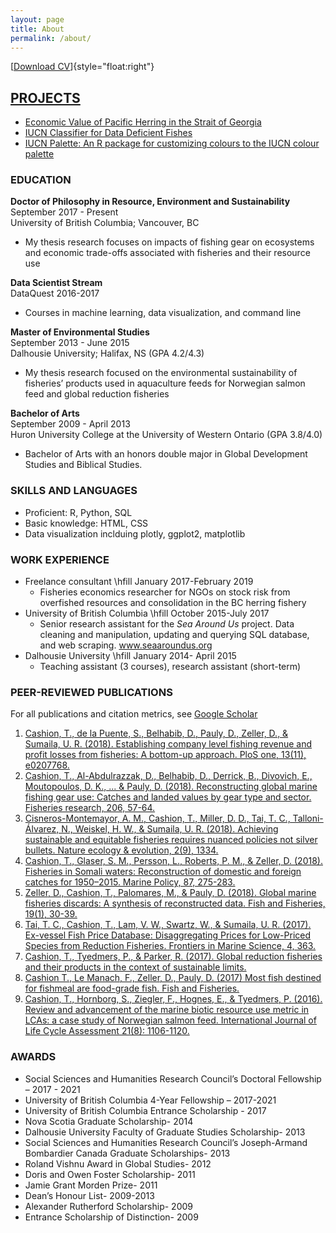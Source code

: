 ```yaml
---
layout: page
title: About
permalink: /about/
---
```


[<a href="cv_pdf.pdf" download="Cashion_CV.pdf">Download CV</a>]{style="float:right"}

## <a href="../projects">PROJECTS</a>
* [Economic Value of Pacific Herring in the Strait of Georgia](https://timcashion.github.io/PacificHerring/)  
* [IUCN Classifier for Data Deficient Fishes](https://timcashion.github.io/iucn_classifier)
* [IUCN Palette: An R package for customizing colours to the IUCN colour palette](https://github.com/timcashion/IUCNpalette)  

### EDUCATION
**Doctor of Philosophy in Resource, Environment and Sustainability**  
September 2017 - Present  
University of British Columbia; Vancouver, BC	  
*	My thesis research focuses on impacts of fishing gear on ecosystems and economic trade-offs associated with fisheries and their resource use  

**Data Scientist Stream**  
DataQuest 2016-2017  
* Courses in machine learning, data visualization, and command line

**Master of Environmental Studies**  	
September 2013 - June 2015   
Dalhousie University; Halifax, NS (GPA 4.2/4.3)	  
*	My thesis research focused on the environmental sustainability of fisheries’ products used in aquaculture feeds for Norwegian salmon feed and global reduction fisheries  

**Bachelor of Arts**  
September 2009 - April 2013  
Huron University College at the University of Western Ontario (GPA 3.8/4.0)  
*	Bachelor of Arts with an honors double major in Global Development Studies and Biblical Studies.

### SKILLS AND LANGUAGES
* Proficient: R, Python, SQL
* Basic knowledge: HTML, CSS
* Data visualization inclduing plotly, ggplot2, matplotlib 

### WORK EXPERIENCE
* Freelance consultant \hfill January 2017-February 2019
  * Fisheries economics researcher for NGOs on stock risk from overfished resources and consolidation in the BC herring fishery
* University of British Columbia \hfill October 2015-July 2017
  * Senior research assistant for the *Sea Around Us* project. Data cleaning and manipulation, updating and querying SQL database, and web scraping. www.seaaroundus.org
* Dalhousie University \hfill January 2014- April 2015
  * Teaching assistant (3 courses), research assistant (short-term)

### PEER-REVIEWED PUBLICATIONS
For all publications and citation metrics, see [Google Scholar](https://scholar.google.ca/citations?user=9jHx30gAAAAJ&hl=en)

1. [Cashion, T., de la Puente, S., Belhabib, D., Pauly, D., Zeller, D., & Sumaila, U. R. (2018). Establishing company level fishing revenue and profit losses from fisheries: A bottom-up approach. PloS one, 13(11), e0207768.](https://journals.plos.org/plosone/article?id=10.1371/journal.pone.0207768)
1. [Cashion, T., Al-Abdulrazzak, D., Belhabib, D., Derrick, B., Divovich, E., Moutopoulos, D. K., ... & Pauly, D. (2018). Reconstructing global marine fishing gear use: Catches and landed values by gear type and sector. Fisheries research, 206, 57-64.](https://www.researchgate.net/profile/Dimitrios_Moutopoulos/publication/325106620_Reconstructing_global_marine_fishing_gear_use_Catches_and_landed_values_by_gear_type_and_sector/links/5af947a80f7e9b026bf6def7/Reconstructing-global-marine-fishing-gear-use-Catches-and-landed-values-by-gear-type-and-sector.pdf)
1. [Cisneros-Montemayor, A. M., Cashion, T., Miller, D. D., Tai, T. C., Talloni-Álvarez, N., Weiskel, H. W., & Sumaila, U. R. (2018). Achieving sustainable and equitable fisheries requires nuanced policies not silver bullets. Nature ecology & evolution, 2(9), 1334.](https://www.nature.com/articles/s41559-018-0633-0)  
1. [Cashion, T., Glaser, S. M., Persson, L., Roberts, P. M., & Zeller, D. (2018). Fisheries in Somali waters: Reconstruction of domestic and foreign catches for 1950–2015. Marine Policy, 87, 275-283.](https://static1.squarespace.com/static/5a77eab3dc2b4a0bdb3fc605/t/5a949e5de4966b42ef9c1ef9/1519689310791/Cashion_Glaser_etal_2018_MP_Somalia_reconstruction.pdf)
1. [Zeller, D., Cashion, T., Palomares, M., & Pauly, D. (2018). Global marine fisheries discards: A synthesis of reconstructed data. Fish and Fisheries, 19(1), 30-39.](https://onlinelibrary.wiley.com/doi/pdf/10.1111/faf.12233)
1.	[Tai, T. C., Cashion, T., Lam, V. W., Swartz, W., & Sumaila, U. R. (2017). Ex-vessel Fish Price Database: Disaggregating Prices for Low-Priced Species from Reduction Fisheries. Frontiers in Marine Science, 4, 363.](https://www.frontiersin.org/articles/10.3389/fmars.2017.00363/full)
1.	[Cashion, T., Tyedmers, P., & Parker, R. (2017). Global reduction fisheries and their products in the context of sustainable limits.](https://onlinelibrary.wiley.com/doi/abs/10.1111/faf.12222)
1.	[Cashion T., Le Manach, F., Zeller, D., Pauly, D. (2017) Most fish destined for fishmeal are food-grade fish. Fish and Fisheries.](https://onlinelibrary.wiley.com/doi/abs/10.1111/faf.12209)
1.	[Cashion, T., Hornborg, S., Ziegler, F., Hognes, E., & Tyedmers, P. (2016). Review and advancement of the marine biotic resource use metric in LCAs: a case study of Norwegian salmon feed. International Journal of Life Cycle Assessment 21(8): 1106-1120.](https://link.springer.com/article/10.1007/s11367-016-1092-y)


### AWARDS
*	Social Sciences and Humanities Research Council’s Doctoral Fellowship – 2017 - 2021
*	University of British Columbia 4-Year Fellowship – 2017-2021 
*	University of British Columbia Entrance Scholarship - 2017
*	Nova Scotia Graduate Scholarship- 2014
*	Dalhousie University Faculty of Graduate Studies Scholarship- 2013
*	Social Sciences and Humanities Research Council’s Joseph-Armand Bombardier Canada Graduate Scholarships- 2013
*	Roland Vishnu Award in Global Studies- 2012
*	Doris and Owen Foster Scholarship- 2011
*	Jamie Grant Morden Prize- 2011
*	Dean’s Honour List- 2009-2013
*	Alexander Rutherford Scholarship- 2009
*	Entrance Scholarship of Distinction- 2009
